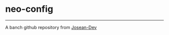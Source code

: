 # neo-config


***
A banch github repository from [Josean-Dev]("https://github.com/josean-dev/dev-environment-files)
